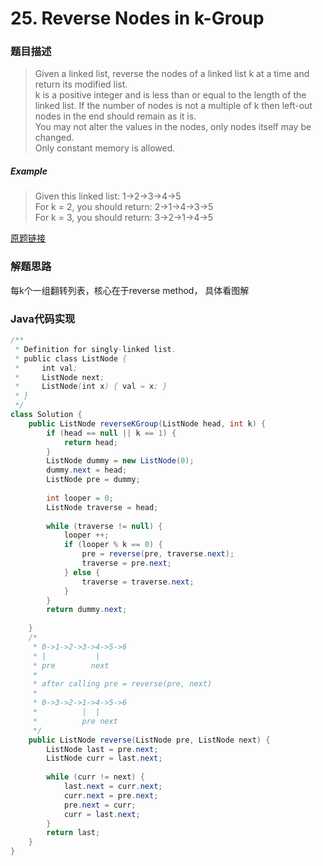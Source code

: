 # 25. Reverse Nodes in k-Group
### 题目描述

> Given a linked list, reverse the nodes of a linked list k at a time and return its modified list.
<br> k is a positive integer and is less than or equal to the length of the linked list. If the number of nodes is not a multiple of k then left-out nodes in the end should remain as it is.
<br> You may not alter the values in the nodes, only nodes itself may be changed.
<br> Only constant memory is allowed.

##### Example
> Given this linked list: 1->2->3->4->5
<br> For k = 2, you should return: 2->1->4->3->5
<br> For k = 3, you should return: 3->2->1->4->5


[原题链接](https://leetcode.com/problems/reverse-nodes-in-k-group/description//)

### 解题思路
每k个一组翻转列表，核心在于reverse method， 具体看图解
###  Java代码实现

``` java
/**
 * Definition for singly-linked list.
 * public class ListNode {
 *     int val;
 *     ListNode next;
 *     ListNode(int x) { val = x; }
 * }
 */
class Solution {
    public ListNode reverseKGroup(ListNode head, int k) {
        if (head == null || k == 1) {
            return head;
        }
        ListNode dummy = new ListNode(0);
        dummy.next = head;
        ListNode pre = dummy;
        
        int looper = 0;
        ListNode traverse = head;
        
        while (traverse != null) {
            looper ++;
            if (looper % k == 0) {
                pre = reverse(pre, traverse.next);
                traverse = pre.next;
            } else {
                traverse = traverse.next;
            }
        }
        return dummy.next;
        
    }
    /*
     * 0->1->2->3->4->5->6
     * |           |   
     * pre        next
     *
     * after calling pre = reverse(pre, next)
     * 
     * 0->3->2->1->4->5->6
     *          |  |
     *          pre next 
     */
    public ListNode reverse(ListNode pre, ListNode next) {
        ListNode last = pre.next;
        ListNode curr = last.next;
        
        while (curr != next) {
            last.next = curr.next;
            curr.next = pre.next;
            pre.next = curr;
            curr = last.next;
        }
        return last;    
    }
}
```